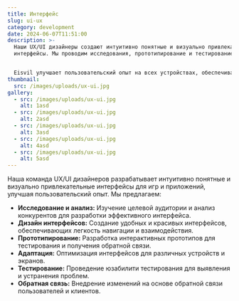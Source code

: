 ```yaml
---
title: Интерфейс
slug: ui-ux
category: development
date: 2024-06-07T11:51:00
description: >-
  Наши UX/UI дизайнеры создают интуитивно понятные и визуально привлекательные
  интерфейсы. Мы проводим исследования, прототипирование и тестирование.


  Eisvil улучшает пользовательский опыт на всех устройствах, обеспечивая удобство и удовлетворение от взаимодействия с вашей игрой.
thumbnail:
  src: /images/uploads/ux-ui.jpg
gallery:
  - src: /images/uploads/ux-ui.jpg
    alt: 1asd
  - src: /images/uploads/ux-ui.jpg
    alt: 2asd
  - src: /images/uploads/ux-ui.jpg
    alt: 3asd
  - src: /images/uploads/ux-ui.jpg
    alt: 4asd
  - src: /images/uploads/ux-ui.jpg
    alt: 5asd
---
```

Наша команда UX/UI дизайнеров разрабатывает интуитивно понятные и визуально привлекательные интерфейсы для игр и приложений, улучшая пользовательский опыт. Мы предлагаем:

* **Исследование и анализ:** Изучение целевой аудитории и анализ конкурентов для разработки эффективного интерфейса.
* **Дизайн интерфейсов:** Создание удобных и красивых интерфейсов, обеспечивающих легкость навигации и взаимодействия.
* **Прототипирование:** Разработка интерактивных прототипов для тестирования и получения обратной связи.
* **Адаптация:** Оптимизация интерфейсов для различных устройств и экранов.
* **Тестирование:** Проведение юзабилити тестирования для выявления и устранения проблем.
* **Обратная связь:** Внедрение изменений на основе обратной связи пользователей и клиентов.
